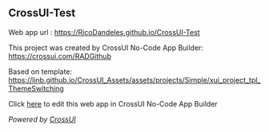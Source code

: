 ## CrossUI-Test
Web app url : https://RicoDandeles.github.io/CrossUI-Test

This project was created by CrossUI No-Code App Builder: https://crossui.com/RADGithub

Based on template: https://linb.github.io/CrossUI_Assets/assets/projects/Simple/xui_project_tpl_ThemeSwitching

Click [here](https://crossui.com/RADGithub/#!from=github&owner=RicoDandeles&repo=CrossUI-Test) to edit this web app in CrossUI No-Code App Builder

<i>Powered by [CrossUI](https://crossui.com)</i>
